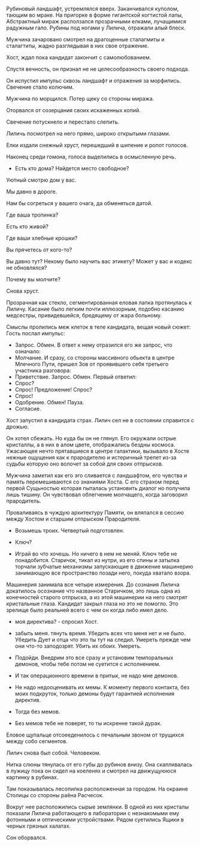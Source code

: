 
Рубиновый ландшафт, устремлялся вверх. Заканчивался куполом, тающим во мраке. На пригорке в форме гигантской когтистой лапы, Абстрактный мираж расползался прозрачными елками, лучащимися радужным гало. Рубины под ногами у Лилича, отражали алый блеск.

Мужчина зачаровано смотрел на драгоценные сталагмиты и сталагтиты, жадно разглядывая в них свое отражение.

Хост, ждал пока кандидат закончит с самолюбованием.

Спустя вечность, он признал не не целесообразность своего подхода.

Он испустил импульс сквозь ландшафт и отражения за морфились. Свечение стало колючим.

Мужчина по морщился. Потер щеку со стороны миража.

Оторвался от созерцания своих искаженных копий.

Свечение потускнело и перестало слепить.

Лиличь посмотрел на него прямо,  широко открытыми глазами.

Елки издали снежный хруст, перешедший в шипение и ропот голосов.

Наконец среди гомона, голоса выделились в осмысленную речь.

- Есть кто дома? Найдется место свободное?

Уютный смотрю дом у вас.

Мы давно в дороге.

Нам бы согреться у вашего очага, да обменяться датой.

Где ваша тропинка?

Есть кто живой?

Где ваши хлебные крошки?

Вы прячетесь от кого-то?

Вы давно тут? Некому было научить вас этикету? Может у вас и кодекс не обновлялся?

Почему вы молчите?

Снова хруст.

Прозрачная как стекло, сегментированная еловая лапка протянулась к Лиличу. Касание было легким почти иллюзорным, подобно касанию медсестры, привидевшейся, бредящему от жара больному.

Смыслы пролились меж клеток в теле кандидата, вещая новый сюжет:
Гость послал импульс:
- Запрос. Обмен.
В ответ к нему отразился его же запрос, что означало:
- Молчание.
И сразу, со стороны массивного обьекта в центре Млечного Пути, пришел Зов от проявившего себя третьего участника разговора:
- Приветствие. Запрос. Обмен.
Первый ответил:
- Спрос?
- Спрос! Предложение! Спрос?
- Спрос!
- Одобрение. Обмен!
Пауза.
- Согласие.

Хост запустил в кандидата страх. Лилич сел не в состоянии справится с дрожью.

Он хотел сбежать. Но куда бы он не глянул. Его окружали острые кристаллы, а в них в алом цвете, отображались бездны космоса. Ужасающее нечто прятавшиеся в центре галактики, вызывало в Хосте нежные ощущения как к прародителю и истеричный трепет из-за судьбы которую оно волочет за собой для своих отпрысков.

Мужчина заметил как его эго сливается с ландшафтом, его чувства и память перемешиваются со знаниями Хоста. С его страхом перед первой Сущьностью которая пыталась установить диалог но получила лишь тишину. Он чувствовал облегчение молчащего, когда заговорил прародитель.

Проваливаясь в чуждую архитектуру Памяти, он вляпался в сессию между Хостом и старшим отпрыском Прародителя.
- Возьмешь троих. Четвертый подготовлен.

- Ключ? 
- Играй во что хочешь. Но ничего в нем не меняй. Ключ тебе не понадобится.
Старичок, тикал из нутри, из его спины и затылка торчали зубчатые механизмы запускающие в движение машинерию занимающую все пространство позади него, покуда хватало взора.

Машинерия занимала все четыре измерения. До сознания Лилича докатилось осознание что названное Старичком, это лишь одна из конечностей старого отпрыска, а из этой машинерии на него смотрят кристальные глаза. Кандидат закрыл глаза но это не помогло. Это зрелище было реальней всего с чем он когда либо имел дело.

- моя директива? - спросил Хост.
- забыть меня. тянуть время. Убедить всех что меня нет и не было. Убедить Дует и отца что это ты тут на следил. Умереть прежде чем они что-то заподозрят. Убить их обоих. Умереть.

- Подойди. Внедрим это все сразу и установим темпоральных демонов, чтобы тебе потом не суетится с исполнением. 
- И так операционного времени в притык, не надо мне демонов.
- Не надо недооценивать их мемы. К моменту первого контакта, без моих подкруток, только демоны будут гарантией исполнения директив. 
- Тогда без мемов.
- Без мемов тебе не поверят, то ты искренне такой дурак.

Еловое щупальце отсоееденилось с печальным звоном от трущихся между собо сегментов.

Лилич снова был собой. Человеком.

Нитка слюны тянулась от его губы до рубинов внизу. Она скапливалась в лужицу пока он сидел на коеленях и смотрел на движущуююся картинку в рубинах.

Там показывалась лесопилка расположенная за городом. На окраине Столицы со стороны раёна Расчесок.

Вокруг нее расположились сырые землянки. В одной из них кристалы показали Лилича работающего в лаборатории с незнакомыми ему фотонными и оптическими устройствами. Рядом суетились Ящики в черных грязных халатах.

Сон оборвался.